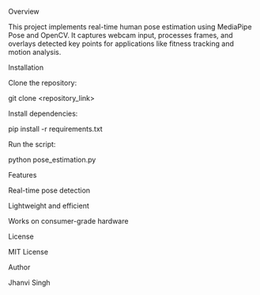 Overview

This project implements real-time human pose estimation using MediaPipe Pose and OpenCV. It captures webcam input, processes frames, and overlays detected key points for applications like fitness tracking and motion analysis.

Installation

Clone the repository:

git clone <repository_link>

Install dependencies:

pip install -r requirements.txt

Run the script:

python pose_estimation.py

Features

Real-time pose detection

Lightweight and efficient

Works on consumer-grade hardware

License

MIT License

Author

Jhanvi Singh
